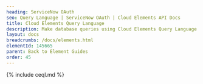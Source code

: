 ```yaml
---
heading: ServiceNow OAuth
seo: Query Language | ServiceNow OAuth | Cloud Elements API Docs
title: Cloud Elements Query Language
description: Make database queries using Cloud Elements Query Language.
layout: docs
breadcrumbs: /docs/elements.html
elementId: 145665
parent: Back to Element Guides
order: 45
---
```


{% include ceql.md %}

